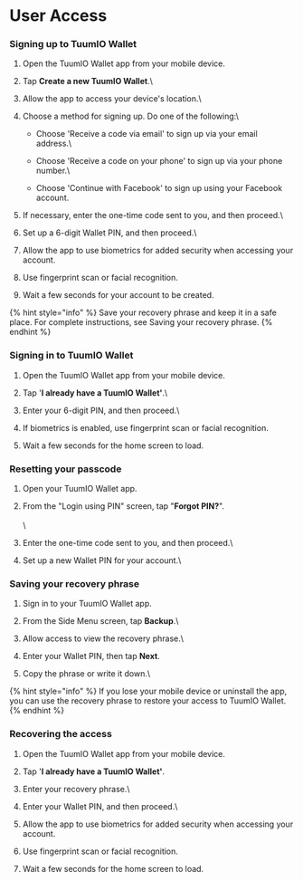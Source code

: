 # User Access

### Signing up to TuumIO Wallet

1. Open the TuumIO Wallet app from your mobile device.
2. Tap **Create a new TuumIO Wallet**.\

3. Allow the app to access your device's location.\

4. Choose a method for signing up. Do one of the following:\

   * Choose 'Receive a code via email' to sign up via your email address.\

   * Choose 'Receive a code on your phone' to sign up via your phone number.\

   * Choose 'Continue with Facebook' to sign up using your Facebook account.
5. If necessary, enter the one-time code sent to you, and then proceed.\

6. Set up a 6-digit Wallet PIN, and then proceed.\

7. Allow the app to use biometrics for added security when accessing your account.
8. Use fingerprint scan or facial recognition.
9. Wait a few seconds for your account to be created.

{% hint style="info" %}
Save your recovery phrase and keep it in a safe place. For complete instructions, see Saving your recovery phrase.
{% endhint %}

### Signing in to TuumIO Wallet

1. Open the TuumIO Wallet app from your mobile device.
2. Tap '**I already have a TuumIO Wallet'**.\

3. Enter your 6-digit PIN, and then proceed.\

4. If biometrics is enabled, use fingerprint scan or facial recognition.
5. Wait a few seconds for the home screen to load.

### Resetting your passcode

1. Open your TuumIO Wallet app.
2. From the "Login using PIN" screen, tap "**Forgot PIN?**".\
   \
   \\
3. Enter the one-time code sent to you, and then proceed.\

4. Set up a new Wallet PIN for your account.\


### Saving your recovery phrase

1. Sign in to your TuumIO Wallet app.
2. From the Side Menu screen, tap **Backup**.\

3. Allow access to view the recovery phrase.\

4. Enter your Wallet PIN, then tap **Next**.
5. Copy the phrase or write it down.\


{% hint style="info" %}
If you lose your mobile device or uninstall the app, you can use the recovery phrase to restore your access to TuumIO Wallet.
{% endhint %}

### Recovering the access

1. Open the TuumIO Wallet app from your mobile device.
2. Tap '**I already have a TuumIO Wallet'**.
3. Enter your recovery phrase.\

4. Enter your Wallet PIN, and then proceed.\

5. Allow the app to use biometrics for added security when accessing your account.
6. Use fingerprint scan or facial recognition.
7. Wait a few seconds for the home screen to load.
